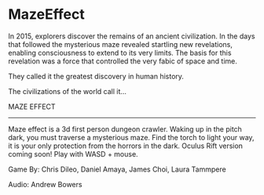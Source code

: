 # MazeEffect
In 2015, explorers discover the remains of an ancient civilization.  In the days that followed the mysterious maze revealed startling new revelations, enabling consciousness to extend to its very limits.  The basis for this revelation was a force that controlled the very fabic of space and time.

They called it the greatest discovery in human history.

The civilizations of the world call it...

MAZE EFFECT

****

Maze effect is a 3d first person dungeon crawler.  Waking up in the pitch dark, you must traverse a mysterious maze. Find the torch to light your way, it is your only protection from the horrors in the dark. Oculus Rift version coming soon! Play with WASD + mouse.


Game By:
Chris Dileo, Daniel Amaya, James Choi, Laura Tammpere

Audio:
Andrew Bowers
